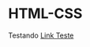 # HTML-CSS
 
Testando
<a href="https://github.com/Houllp/HTML-CSS/Projetos/Curso em Vídeo/Projeto 1/">Link Teste</a>
